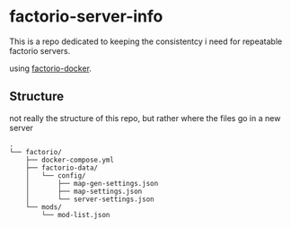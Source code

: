 # factorio-server-info

This is a repo dedicated to keeping the consistentcy i need for repeatable factorio servers. 

using [factorio-docker](https://github.com/factoriotools/factorio-docker). 

## Structure 
not really the structure of this repo, but rather where the files go in a new server

```
.
└── factorio/
    ├── docker-compose.yml
    ├── factorio-data/
    │   └── config/
    │       ├── map-gen-settings.json
    │       ├── map-settings.json
    │       └── server-settings.json
    └── mods/
        └── mod-list.json
```
